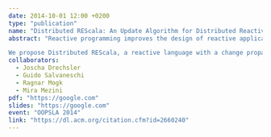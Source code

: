 ```yaml
---
date: 2014-10-01 12:00 +0200
type: "publication"
name: "Distributed REScala: An Update Algorithm for Distributed Reactive Programming"
abstract: "Reactive programming improves the design of reactive applications by relocating the logic for managing dependencies between dependent values away from the application logic to the language implementation. Many distributed applications are reactive. Yet, existing change propagation algorithms are not suitable in a distributed setting.

We propose Distributed REScala, a reactive language with a change propagation algorithm that works without centralized knowledge about the topology of the dependency structure among reactive values and avoids unnecessary propagation of changes, while retaining safety guarantees (glitch freedom). Distributed REScala enables distributed reactive programming, bringing the benefits of reactive programming to distributed applications. We demonstrate the enabled design improvements by a case study. We also empirically evaluate the performance of our algorithm in comparison to other algorithms in a simulated distributed setting."
collaborators:
  - Joscha Drechsler
  - Guido Salvaneschi
  - Ragnar Mogk
  - Mira Mezini
pdf: "https://google.com"
slides: "https://google.com"
event: "OOPSLA 2014"
link: "https://dl.acm.org/citation.cfm?id=2660240"
---
```

